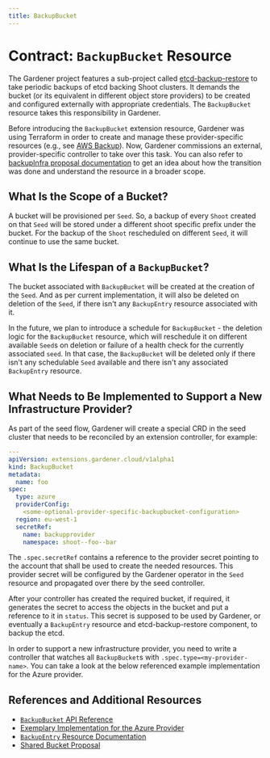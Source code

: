 ```yaml
---
title: BackupBucket
---
```


# Contract: `BackupBucket` Resource

The Gardener project features a sub-project called [etcd-backup-restore](https://github.com/gardener/etcd-backup-restore) to take periodic backups of etcd backing Shoot clusters. It demands the bucket (or its equivalent in different object store providers) to be created and configured externally with appropriate credentials. The `BackupBucket` resource takes this responsibility in Gardener.

Before introducing the `BackupBucket` extension resource, Gardener was using Terraform in order to create and manage these provider-specific resources (e.g., see [AWS Backup](https://github.com/gardener/gardener/tree/0.27.0/charts/seed-terraformer/charts/aws-backup)).
Now, Gardener commissions an external, provider-specific controller to take over this task. You can also refer to [backupInfra proposal documentation](../proposals/02-backupinfra.md) to get an idea about how the transition was done and understand the resource in a broader scope.

## What Is the Scope of a Bucket?

A bucket will be provisioned per `Seed`. So, a backup of every `Shoot` created on that `Seed` will be stored under a different shoot specific prefix under the bucket.
For the backup of the `Shoot` rescheduled on different `Seed`, it will continue to use the same bucket.

## What Is the Lifespan of a `BackupBucket`?

The bucket associated with `BackupBucket` will be created at the creation of the `Seed`. And as per current implementation, it will also be deleted on deletion of the `Seed`, if there isn't any `BackupEntry` resource associated with it.

In the future, we plan to introduce a schedule for `BackupBucket` - the deletion logic for the `BackupBucket` resource, which will reschedule it on different available `Seed`s on deletion or failure of a health check for the currently associated `seed`. In that case, the `BackupBucket` will be deleted only if there isn't any schedulable `Seed` available and there isn't any associated `BackupEntry` resource.

## What Needs to Be Implemented to Support a New Infrastructure Provider?

As part of the seed flow, Gardener will create a special CRD in the seed cluster that needs to be reconciled by an extension controller, for example:

```yaml
---
apiVersion: extensions.gardener.cloud/v1alpha1
kind: BackupBucket
metadata:
  name: foo
spec:
  type: azure
  providerConfig:
    <some-optional-provider-specific-backupbucket-configuration>
  region: eu-west-1
  secretRef:
    name: backupprovider
    namespace: shoot--foo--bar
```

The `.spec.secretRef` contains a reference to the provider secret pointing to the account that shall be used to create the needed resources. This provider secret will be configured by the Gardener operator in the `Seed` resource and propagated over there by the seed controller.

After your controller has created the required bucket, if required, it generates the secret to access the objects in the bucket and put a reference to it in `status`. This secret is supposed to be used by Gardener, or eventually a `BackupEntry` resource and etcd-backup-restore component, to backup the etcd.

In order to support a new infrastructure provider, you need to write a controller that watches all `BackupBucket`s with `.spec.type=<my-provider-name>`. You can take a look at the below referenced example implementation for the Azure provider.

## References and Additional Resources

* [`BackupBucket` API Reference](../api-reference/extensions.md#backupbucket)
* [Exemplary Implementation for the Azure Provider](https://github.com/gardener/gardener-extension-provider-azure/tree/master/pkg/controller/backupbucket)
* [`BackupEntry` Resource Documentation](./backupentry.md)
* [Shared Bucket Proposal](../proposals/02-backupinfra.md)
